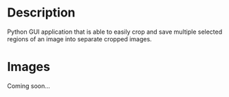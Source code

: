 Description
================
Python GUI application that is able to easily crop and save multiple selected regions of an image into separate cropped images.

Images
===========
Coming soon...
